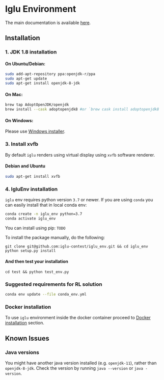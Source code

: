 # Iglu Environment

The main documentation is available [here](https://iglu-contest.github.io/).

## Installation

### 1. JDK 1.8 installation 

#### On Ubuntu/Debian:

```bash
sudo add-apt-repository ppa:openjdk-r/ppa
sudo apt-get update
sudo apt-get install openjdk-8-jdk
```

#### On Mac:

```bash
brew tap AdoptOpenJDK/openjdk
brew install --cask adoptopenjdk8 #or `brew cask install adoptopenjdk8` for brew version < 3.
```

#### On Windows:

Please use [Windows installer](https://www.oracle.com/technetwork/java/javase/downloads/jdk8-downloads-2133151.html).

### 3. Install xvfb

By default `iglu` renders using virtual display using `xvfb` software renderer. 

#### Debian and Ubuntu
```bash
sudo apt-get install xvfb
```

### 4. IgluEnv installation 

`iglu` env requires python version `3.7` or newer. If you are using `conda` you can easily install that in local conda env:

```bash
conda create -n iglu_env python=3.7
conda activate iglu_env
```

You can install using pip: `TODO`

To install the package manually, do the following:

```
git clone git@github.com:iglu-contest/iglu_env.git && cd iglu_env
python setup.py install
```

#### And then test your installation
```
cd test && python test_env.py
```
### Suggested requirements for RL solution

```bash
conda env update --file conda_env.yml
```

### Docker installation 

To use `iglu` environment inside the docker container proceed to [Docker installation](docker/getting_started.md) section.

## Known Issues

### Java versions

You might have another java version installed (e.g. `openjdk-11`), rather than `openjdk-8-jdk`. Check the version by running `java --version` or `java -version`.
